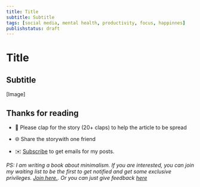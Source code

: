 ```yaml
---
title: Title
subtitle: Subtitle
tags: [social media, mental health, productivity, focus, happinnes]
publishstatus: draft
---
```

# Title
## Subtitle

[Image]

## Thanks for reading

-   👏 Please clap for the story (20+ claps) to help the article to be spread

-   🌐 Share the storywith one friend

-   ✉️ [Subscribe](https://milhoornaert.medium.com/subscribe) to get emails for my posts.


*PS: I am writing a book about minimalism. If you are interested, you can join my waiting list to be the first to get notified and get some exclusive privileges. [Join here.](https://book.milh.tech). Or you can just give feedback [here](https://tripetto.app/run/Q2P5XV2W6E)*
